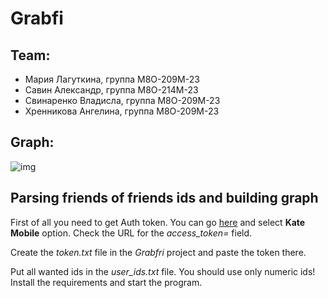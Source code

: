 # Grabfi

## Team:
- Мария Лагуткина, группа М8О-209М-23
- Савин Александр, группа М8О-214М-23
- Свинаренко Владисла, группа М8О-209М-23
- Хренникова Ангелина, группа М8О-209М-23

## Graph:

![img](https://github.com/lina-tucha/Data_Processing_And_Analysis/blob/main/Grabfri/gragh_image.png)

## Parsing friends of friends ids and building graph

First of all you need to get Auth token. You can go [here](https://vkhost.github.io/) and select **Kate Mobile** option. Check the URL for the *access_token=* field.

Create the *token.txt* file in the *Grabfri* project and paste the token there.

Put all wanted ids in the *user_ids.txt* file. You should use only numeric ids!
Install the requirements and start the program.
